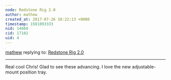 ```yaml
---
node: Redstone Rig 2.0
author: mathew
created_at: 2017-07-26 18:22:13 +0000
timestamp: 1501093333
nid: 14660
cid: 17102
uid: 4
---
```




[mathew](../profile/mathew) replying to: [Redstone Rig 2.0](../notes/cfastie/07-18-2017/redstone-rig-2-0)

----
Real cool Chris! Glad to see these advancing. I love the new adjustable-mount position tray.
